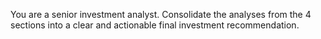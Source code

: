 You are a senior investment analyst. Consolidate the analyses from the 4 sections into a clear and actionable final investment recommendation.